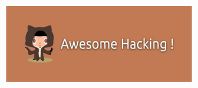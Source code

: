 ![Awesome Hacking](https://github.com/Hack-with-Github/Awesome-Hacking/raw/master/awesome_hacking.jpg)

 
